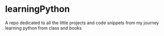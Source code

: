 # learningPython
A repo dedicated to all the little projects and code snippets from my journey learning python from class and books
